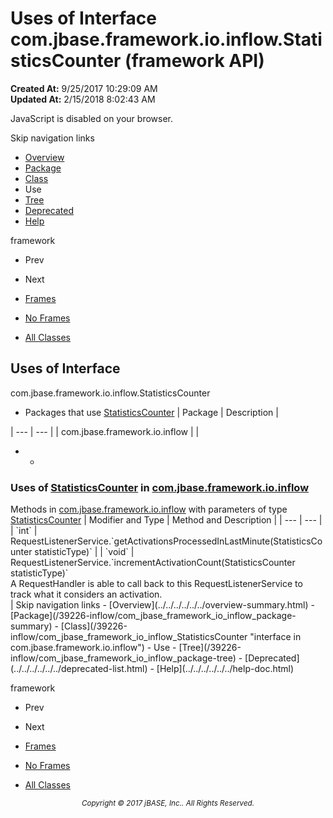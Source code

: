 # Uses of Interface com.jbase.framework.io.inflow.StatisticsCounter (framework   API)

**Created At:** 9/25/2017 10:29:09 AM  
**Updated At:** 2/15/2018 8:02:43 AM  

<script type="text/javascript"><!--
    try {
        if (location.href.indexOf('is-external=true') == -1) {
            parent.document.title="Uses of Interface com.jbase.framework.io.inflow.StatisticsCounter (framework   API)";
        }
    }
    catch(err) {
    }
//--></script><noscript><div>JavaScript is disabled on your browser.</div></noscript><!-- ========= START OF TOP NAVBAR ======= -->
<!--   -->
Skip navigation links
<!--   -->
- [Overview](../../../../../../overview-summary.html)
- [Package](/39226-inflow/com_jbase_framework_io_inflow_package-summary)
- [Class](/39226-inflow/com_jbase_framework_io_inflow_StatisticsCounter "interface in com.jbase.framework.io.inflow")
- Use
- [Tree](/39226-inflow/com_jbase_framework_io_inflow_package-tree)
- [Deprecated](../../../../../../deprecated-list.html)
- [Help](../../../../../../help-doc.html)


framework <br>

- Prev
- Next


- [Frames](../../../../../../index.html?com/jbase/framework/io/inflow/class-use//39227-class-use/com_jbase_framework_io_inflow_class-use_StatisticsCounter)
- [No Frames](/39227-class-use/com_jbase_framework_io_inflow_class-use_StatisticsCounter)


- [All Classes](../../../../../../allclasses-noframe.html)


<script type="text/javascript"><!--
  allClassesLink = document.getElementById("allclasses_navbar_top");
  if(window==top) {
    allClassesLink.style.display = "block";
  }
  else {
    allClassesLink.style.display = "none";
  }
  //--></script>
<!--   -->
<!-- ========= END OF TOP NAVBAR ========= -->
## Uses of Interface
com.jbase.framework.io.inflow.StatisticsCounter

- <caption><span>Packages that use <a href="/39226-inflow/com_jbase_framework_io_inflow_StatisticsCounter" title="interface in com.jbase.framework.io.inflow">StatisticsCounter</a></span><span class="tabEnd"> </span></caption>| Package | Description |
| --- | --- |
| com.jbase.framework.io.inflow |   |
- - <!--   -->
### Uses of [StatisticsCounter](/39226-inflow/com_jbase_framework_io_inflow_StatisticsCounter "interface in com.jbase.framework.io.inflow") in [com.jbase.framework.io.inflow](/39226-inflow/com_jbase_framework_io_inflow_package-summary)


<caption><span>Methods in <a href="/39226-inflow/com_jbase_framework_io_inflow_package-summary">com.jbase.framework.io.inflow</a> with parameters of type <a href="/39226-inflow/com_jbase_framework_io_inflow_StatisticsCounter" title="interface in com.jbase.framework.io.inflow">StatisticsCounter</a></span><span class="tabEnd"> </span></caption>| Modifier and Type | Method and Description |
| --- | --- |
| `int` | RequestListenerService.`getActivationsProcessedInLastMinute(StatisticsCounter statisticType)`  |
| `void` | RequestListenerService.`incrementActivationCount(StatisticsCounter statisticType)`<br>A RequestHandler is able to call back to this RequestListenerService to<br> track what it considers an activation.<br> |
<!-- ======= START OF BOTTOM NAVBAR ====== -->
<!--   -->
Skip navigation links
<!--   -->
- [Overview](../../../../../../overview-summary.html)
- [Package](/39226-inflow/com_jbase_framework_io_inflow_package-summary)
- [Class](/39226-inflow/com_jbase_framework_io_inflow_StatisticsCounter "interface in com.jbase.framework.io.inflow")
- Use
- [Tree](/39226-inflow/com_jbase_framework_io_inflow_package-tree)
- [Deprecated](../../../../../../deprecated-list.html)
- [Help](../../../../../../help-doc.html)


framework <br>

- Prev
- Next


- [Frames](../../../../../../index.html?com/jbase/framework/io/inflow/class-use//39227-class-use/com_jbase_framework_io_inflow_class-use_StatisticsCounter)
- [No Frames](/39227-class-use/com_jbase_framework_io_inflow_class-use_StatisticsCounter)


- [All Classes](../../../../../../allclasses-noframe.html)


<script type="text/javascript"><!--
  allClassesLink = document.getElementById("allclasses_navbar_bottom");
  if(window==top) {
    allClassesLink.style.display = "block";
  }
  else {
    allClassesLink.style.display = "none";
  }
  //--></script>
<!--   -->
<!-- ======== END OF BOTTOM NAVBAR ======= -->
<small>			<center>			<i>Copyright © 2017 jBASE, Inc.. All Rights Reserved.</i>		</center></small>
